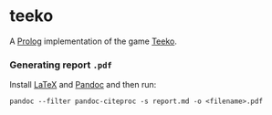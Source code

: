 # teeko

A [Prolog][1] implementation of the game [Teeko][2].

### Generating report `.pdf`

Install [LaTeX][3] and [Pandoc][4] and then run:
```
pandoc --filter pandoc-citeproc -s report.md -o <filename>.pdf
```

[1]: https://en.wikipedia.org/wiki/Prolog
[2]: https://en.wikipedia.org/wiki/Teeko
[3]: https://www.latex-project.org/get/
[4]: https://pandoc.org/
